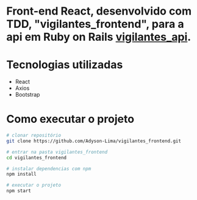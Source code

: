# Front-end React, desenvolvido com TDD, "vigilantes_frontend", para a api em Ruby on Rails <a href="https://github.com/Adyson-Lima/vigilantes_api">vigilantes_api</a>.

# Tecnologias utilizadas

- React
- Axios
- Bootstrap

# Como executar o projeto

```bash
# clonar repositório
git clone https://github.com/Adyson-Lima/vigilantes_frontend.git

# entrar na pasta vigilantes_frontend
cd vigilantes_frontend

# instalar dependencias com npm
npm install

# executar o projeto
npm start
```
